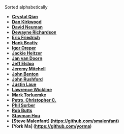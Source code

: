 Sorted alphabetically

* **[Crystal Qian](https://github.com/cjqian)**
* **[Dan Kirkwood](https://github.com/dangogh)**
* **[David Neuman](https://github.com/dneuman64)**
* **[Dewayne Richardson](https://github.com/dewrich)**
* **[Eric Friedrich](https://github.com/limited)**
* **[Hank Beatty](https://github.com/hbeatty)**
* **[Igor Oreper](https://github.com/ioreper)**
* **[Jackie Heitzer](https://github.com/jheitz200)**
* **[Jan van Doorn](https://github.com/knutsel)**
* **[Jeff Elsloo](https://github.com/elsloo)**
* **[Jeremy Mitchell](https://github.com/mitchell852)**
* **[John Benton](https://github.com/evergreentech)**
* **[John Rushford](https://github.com/jrushf1239k)**
* **[Justin Laue](https://github.com/fp-x)**
* **[Lawrence Wickline](https://github.com/lwickline)**
* **[Mark Torluemke](https://github.com/mtorluemke)**
* **[Petro, Christopher C.](https://github.com/petrocc)**
* **[Phil Sorber](https://github.com/PSUdaemon)**
* **[Rob Butts](https://github.com/robert-butts)**
* **[Stayman Hou](https://github.com/Vuuo)**
* **[Steve Malenfant] (https://github.com/smalenfant)**
* **[York Ma] (https://github.com/yorma)**

